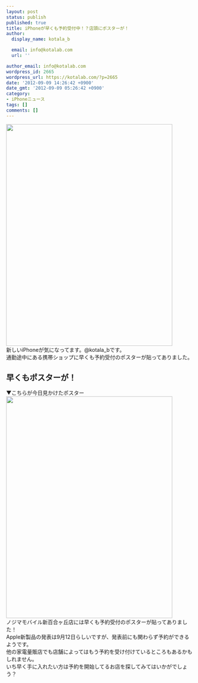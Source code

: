 ```yaml
---
layout: post
status: publish
published: true
title: iPhoneが早くも予約受付中！？店頭にポスターが！
author:
  display_name: kotala_b

  email: info@kotalab.com
  url: ''

author_email: info@kotalab.com
wordpress_id: 2665
wordpress_url: https://kotalab.com/?p=2665
date: '2012-09-09 14:26:42 +0900'
date_gmt: '2012-09-09 05:26:42 +0900'
category:
- iPhoneニュース
tags: []
comments: []
---
```

<p><img alt="" src="https://kotalab.com/wp-content/uploads/slooProImg_20120909142633.jpg" width="448" height="598" /><br />
新しいiPhoneが気になってます。@kotala_bです。<br />
通勤途中にある携帯ショップに早くも予約受付のポスターが貼ってありました。<br />
</p>
<!--more-->
<h2>早くもポスターが！</h2>
<p>▼こちらが今日見かけたポスター<br />
<img alt="" src="https://kotalab.com/wp-content/uploads/slooProImg_20120909142640.jpg" width="448" height="598" /><br />
ノジマモバイル新百合ヶ丘店には早くも予約受付のポスターが貼ってありました！<br />
Apple新製品の発表は9月12日らしいですが、発表前にも関わらず予約ができるようです。<br />
他の家電量販店でも店舗によってはもう予約を受け付けているところもあるかもしれません。<br />
いち早く手に入れたい方は予約を開始してるお店を探してみてはいかがでしょう？</p>
